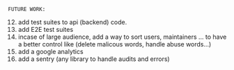     FUTURE WORK:

12. add test suites to api (backend) code.
13. add E2E test suites
14. incase of large audience, add a way to sort users, maintainers ... to have a better control like (delete malicous words, handle abuse words...)
15. add a google analytics
16. add a sentry (any library to handle audits and errors)
